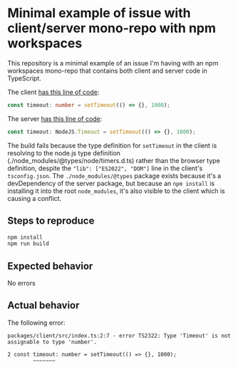 # Minimal example of issue with client/server mono-repo with npm workspaces

This repository is a minimal example of an issue I'm having with an npm workspaces mono-repo that contains both client and server code in TypeScript.

The client [has this line of code](packages/client/src/index.ts):

```ts
const timeout: number = setTimeout(() => {}, 1000);
```

The server [has this line of code](packages/server/src/index.ts):

```ts
const timeout: NodeJS.Timeout = setTimeout(() => {}, 1000);
```

The build fails because the type definition for `setTimeout` in the client is resolving to the node.js type definition (./node_modules/@types/node/timers.d.ts) rather than the browser type definition, despite the `"lib": ["ES2022", "DOM"]` line in the client's `tsconfig.json`. The `./node_modules/@types` package exists because it's a devDependency of the server package, but because an `npm install` is installing it into the root `node_modules`, it's also visible to the client which is causing a conflict.


## Steps to reproduce

```sh
npm install
npm run build
```

## Expected behavior

No errors


## Actual behavior

The following error:

```
packages/client/src/index.ts:2:7 - error TS2322: Type 'Timeout' is not assignable to type 'number'.

2 const timeout: number = setTimeout(() => {}, 1000);
        ~~~~~~~
```
